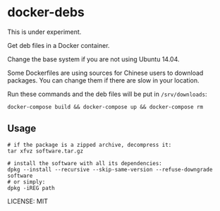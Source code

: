 docker-debs
===========

This is under experiment.

Get deb files in a Docker container.

Change the base system if you are not using Ubuntu 14.04.

Some Dockerfiles are using sources for Chinese users to download packages.
You can change them if there are slow in your location.

Run these commands and the deb files will be put in `/srv/downloads`:

```
docker-compose build && docker-compose up && docker-compose rm
```

Usage
-----

```
# if the package is a zipped archive, decompress it:
tar xfvz software.tar.gz

# install the software with all its dependencies:
dpkg --install --recursive --skip-same-version --refuse-downgrade software
# or simply:
dpkg -iREG path
```

LICENSE: MIT
